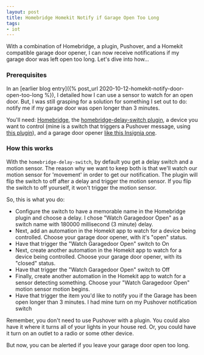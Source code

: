 ```yaml
---
layout: post
title: Homebridge Homekit Notify if Garage Open Too Long
tags:
- iot
---
```

With a combination of Homebridge, a plugin, Pushover, and a Homekit compatible garage door opener, I can now receive notifications if my garage door was left open too long. Let's dive into how...

### Prerequisites

In an [earlier blog entry]({% post_url 2020-10-12-homekit-notify-door-open-too-long %}), I detailed how I can use a sensor to watch for an open door.  But, I was still grasping for a solution for something I set out to do: notify me if my garage door was open longer than 3 minutes.  

You'll need: [Homebridge](https://homebridge.io), the [homebridge-delay-switch plugin](https://www.npmjs.com/package/homebridge-delay-switch), a device you want to control (mine is a switch that triggers a Pushover message, using [this plugin](https://www.npmjs.com/package/homebridge-messenger)), and a garage door opener [like this Insignia one](https://www.bestbuy.com/site/insignia-wi-fi-garage-door-controller-for-apple-homekit-white/5933701.p?skuId=5933701).

### How this works

With the `homebridge-delay-switch`, by default you get a delay switch and a motion sensor.  The reason why we want to keep both is that we'll watch our motion sensor for 'movement' in order to get our notification. The plugin will flip the switch to off after a delay and trigger the motion sensor.  If you flip the switch to off yourself, it won't trigger the motion sensor.

So, this is what you do:

* Configure the switch to have a memorable name in the Homebridge plugin and choose a delay. I chose "Watch Garagedoor Open" as a switch name with 180000 millisecond (3 minute) delay.
* Next, add an automation in the Homekit app to watch for a device being controlled. Choose your garage door opener, with it's "open" status.
* Have that trigger the "Watch Garagedoor Open" switch to On
* Next, create another automation in the Homekit app to watch for a device being controlled.  Choose your garage door opener, with its "closed" status.
* Have that trigger the "Watch Garagedoor Open" switch to Off
* Finally, create another automation in the Homekit app to watch for a sensor detecting something.  Choose your "Watch Garagedoor Open" motion sensor motion begins.
* Have that trigger the item you'd like to notify you if the Garage has been open longer than 3 minutes. I had mine turn on my Pushover notification switch

Remember, you don't need to use Pushover with a plugin. You could also have it where it turns all of your lights in your house red.  Or, you could have it turn on an outlet to a radio or some other device.

But now, you can be alerted if you leave your garage door open too long.